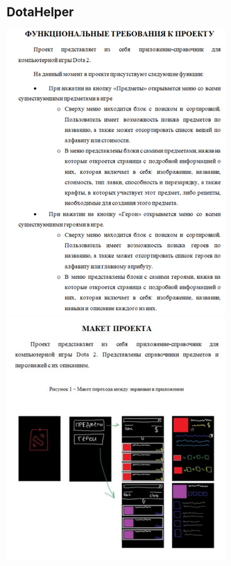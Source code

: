 # DotaHelper

![Функциональные требования](https://github.com/DotaHelperCrew/DotaHelper/blob/a3dce1b10f1afc63828b1c650e87a3f87ed3214b/%D0%A4%D1%83%D0%BD%D0%BA%D1%86%D0%B8%D0%BE%D0%BD%D0%B0%D0%BB%D1%8C%D0%BD%D1%8B%D0%B5%20%D1%82%D1%80%D0%B5%D0%B1%D0%BE%D0%B2%D0%B0%D0%BD%D0%B8%D1%8F.PNG)
![Макет](https://github.com/DotaHelperCrew/DotaHelper/blob/a3dce1b10f1afc63828b1c650e87a3f87ed3214b/%D0%9C%D0%B0%D0%BA%D0%B5%D1%82.PNG)
